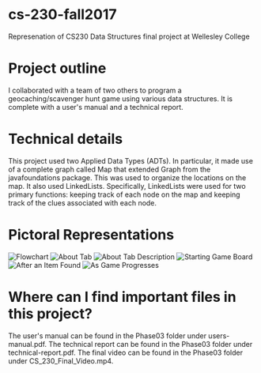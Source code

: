 # cs-230-fall2017
Represenation of CS230 Data Structures final project at Wellesley College

# Project outline
I collaborated with a team of two others to program a geocaching/scavenger hunt game using various data structures. It is complete with a user's manual and a technical report.

# Technical details
This project used two Applied Data Types (ADTs). In particular, it made use of a complete graph called Map that extended Graph from the javafoundations package. This was used to organize the locations on the map. It also used LinkedLists. Specifically, LinkedLists were used for two primary functions: keeping track of each node on the map and keeping track of the clues associated with each node. 

# Pictoral Representations
![Flowchart](./phase3/screenshots/screenshot-flowchart)
![About Tab](./phase3/screenshots/screenshot-about)
![About Tab Description](./phase3/screenshots/screenshot-description)
![Starting Game Board](./phase3/screenshots/screenshot-starting)
![After an Item Found](./phase3/screenshots/screenshot-found)
![As Game Progresses](./phase3/screenshots/screenshot-game)

# Where can I find important files in this project?
The user's manual can be found in the Phase03 folder under users-manual.pdf.
The technical report can be found in the Phase03 folder under technical-report.pdf.
The final video can be found in the Phase03 folder under CS_230_Final_Video.mp4. 

